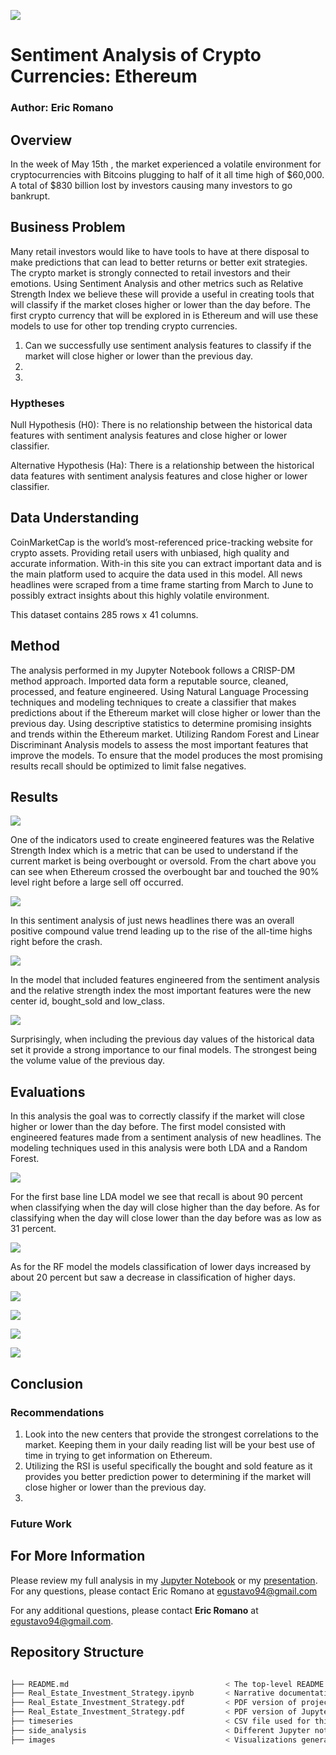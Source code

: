 ![](Images/ethereum-and-bitcoin.jpg)
# Sentiment Analysis of Crypto Currencies: Ethereum
### Author: Eric Romano
## Overview

In the week of May 15th , the market experienced a volatile environment for cryptocurrencies with Bitcoins plugging to half of it all time high of $60,000. A total of $830 billion lost by investors causing many investors to go bankrupt.

## Business Problem 

Many retail investors would like to have tools to have at there disposal to make predictions that can lead to better returns or better exit strategies. The crypto market is strongly connected to retail investors and their emotions. Using Sentiment Analysis and other metrics such as Relative Strength Index we believe these will provide a useful in creating tools that will classify if the market closes higher or lower than the day before. The first crypto currency that will be explored in is Ethereum and will use these models to use for other top trending crypto currencies.
1. Can we successfully use sentiment analysis features to classify if the market will close higher or lower than the previous day.
2. 
3. 


### Hyptheses

Null Hypothesis (H0): There is no relationship between the historical data features with sentiment analysis features and close higher or lower classifier. 

Alternative Hypothesis (Ha): There is a relationship between the historical data features with sentiment analysis features and close higher or lower classifier.

## Data Understanding 

CoinMarketCap is the world’s most-referenced price-tracking website for crypto assets. Providing retail users with unbiased, high quality and accurate information. With-in this site you can extract important data and is the main platform used to acquire the data used in this model. All news headlines were scraped from a time frame starting from March to June to possibly extract insights about this highly volatile environment.

This dataset contains 285 rows x 41 columns.

## Method

The analysis performed in my Jupyter Notebook follows a CRISP-DM method approach. Imported data form a reputable source, cleaned, processed, and feature engineered. Using Natural Language Processing techniques and modeling techniques to create a classifier that makes predictions about if the Ethereum market will close higher or lower than the previous day. Using descriptive statistics to determine promising insights and trends within the Ethereum market. Utilizing Random Forest and Linear Discriminant Analysis models to assess the most important features that improve the models. To ensure that the model produces the most promising results recall should be optimized to limit false negatives. 

## Results 

![](Images/Price_RSI.png)

One of the indicators used to create engineered features was the Relative Strength Index which is a metric that can be used to understand if the current market is being overbought or oversold. From the chart above you can see when Ethereum crossed the overbought bar and touched the 90% level right before a large sell off occurred. 

![](Images/Sentiment_Analysis_Compound_vs_Date.png)

In this sentiment analysis of just news headlines there was an overall positive compound value trend leading up to the rise of the all-time highs right before the crash. 

![](Images/fig5.png)

In the model that included features engineered from the sentiment analysis and the relative strength index the most important features were the new center id, bought_sold and low_class. 

![](Images/fig6.png)

Surprisingly, when including the previous day values of the historical data set it provide a strong importance to our final models. The strongest being the volume value of the previous day. 

## Evaluations

In this analysis the goal was to correctly classify if the market will close higher or lower than the day before. The first model consisted with engineered features made from a sentiment analysis of new headlines. The modeling techniques used in this analysis were both LDA and a Random Forest. 

![](Images/classification_report_LDA_SA.PNG)

For the first base line LDA model we see that recall is about 90 percent when classifying when the day will close higher than the day before. As for classifying when the day will close lower than the day before was as low as 31 percent.

![](Images/classification_report_RF_SA.PNG)

As for the RF model the models classification of lower days increased by about 20 percent but saw a decrease in classification of higher days.

![](Images/confusion_matrix_LDA_all.png)

![](Images/classification_report_LDA_All.PNG)

![](Images/confusion_matrix_RF_all.png)

![](Images/classification_report_RF_All.PNG)

## Conclusion

### Recommendations 

1.	Look into the new centers that provide the strongest correlations to the market. Keeping them in your daily reading list will be your best use of time in trying to get information on Ethereum. 
2.	Utilizing the RSI is useful specifically the bought and sold feature as it provides you better prediction power to determining if the market will close higher or lower than the previous day. 
3.  

### Future Work 

## For More Information

Please review my full analysis in my [Jupyter Notebook]() or my [presentation]().
For any questions, please contact Eric Romano at egustavo94@gmail.com 

For any additional questions, please contact **Eric Romano** at [egustavo94@gmail.com](egustavo94@gmail.com).

## Repository Structure

```bash

├── README.md                                   < The top-level README for reviewers of this project
├── Real_Estate_Investment_Strategy.ipynb       < Narrative documentation of analysis in Jupyter notebook
├── Real_Estate_Investment_Strategy.pdf         < PDF version of project presentation
├── Real_Estate_Investment_Strategy.pdf         < PDF version of Jupyter notebook
├── timeseries                                  < CSV file used for this project
├── side_analysis                               < Different Jupyter notebooks
├── images                                      < Visualizations generated for analysis

```
